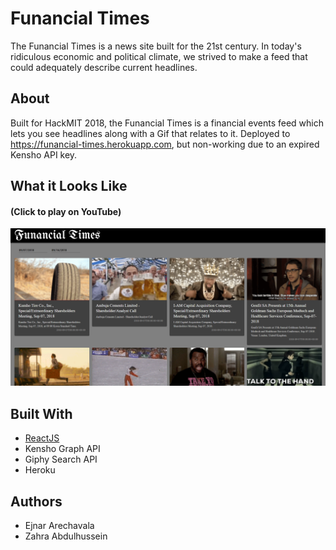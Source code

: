 # Funancial Times

The Funancial Times is a news site built for the 21st century. In today's ridiculous economic and political climate, we strived to make a feed that could adequately describe current headlines.

## About
Built for HackMIT 2018, the Funancial Times is a financial events feed which lets you see headlines along with a Gif that relates to it.
Deployed to https://funancial-times.herokuapp.com, but non-working due to an expired Kensho API key.

## What it Looks Like
#### (Click to play on YouTube)
[![Home Page Screenshot](./screenshot.PNG)](https://youtu.be/Gx3qUpa0mJQ)

## Built With
* [ReactJS](https://reactjs.org/)
* Kensho Graph API
* Giphy Search API
* Heroku

## Authors
* Ejnar Arechavala
* Zahra Abdulhussein
